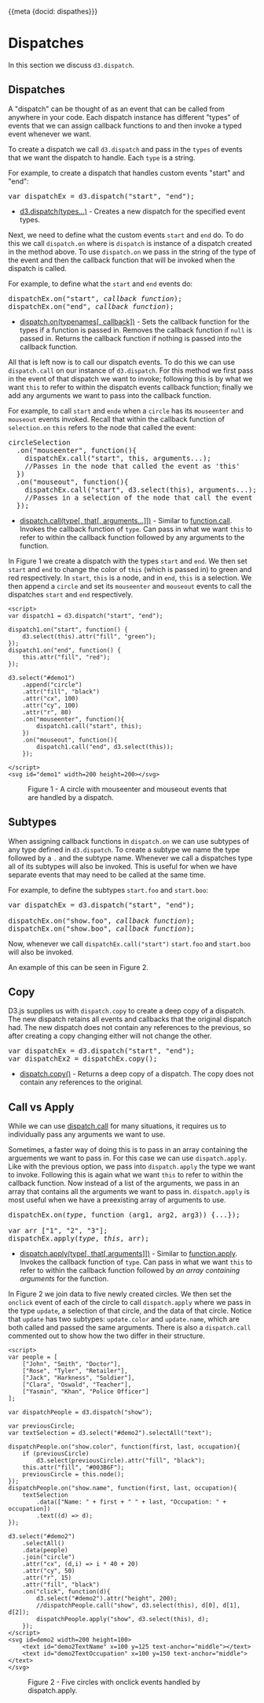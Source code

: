 {{meta {docid: dispathes}}}

<style>

</style>

<script src="https://d3js.org/d3.v5.min.js"></script>

# Dispatches

In this section we discuss `d3.dispatch`.

## Dispatches

A "dispatch" can be thought of as an event that can be called from anywhere in your code. Each dispatch instance has different "types" of events that we can assign callback functions to and then invoke a typed event whenever we want.

To create a dispatch we call `d3.dispatch` and pass in the `types` of events that we want the dispatch to handle. Each `type` is a string. 

For example, to create a dispatch that handles custom events "start" and "end":

<pre>
var dispatchEx = d3.dispatch("start", "end");
</pre>

+ [d3.dispatch(types...)](https://github.com/d3/d3-dispatch#dispatch) - Creates a new dispatch for the specified event types.

Next, we need to define what the custom events `start` and `end` do. To do this we call `dispatch.on` where is `dispatch` is instance of a dispatch created in the method above. To use `dispatch.on` we pass in the string of the type of the event and then the callback function that will be invoked when the dispatch is called.

For example, to define what the `start` and `end` events do:

<pre>
dispatchEx.on("start", <i>callback function</i>);
dispatchEx.on("end", <i>callback function</i>);
</pre>

+ [dispatch.on(typenames[, callback])](https://github.com/d3/d3-dispatch#dispatch_on) - Sets the callback function for the types if a function is passed in. Removes the callback function if `null` is passed in. Returns the callback function if nothing is passed into the callback function.

All that is left now is to call our dispatch events. To do this we can use `dispatch.call` on our instance of `d3.dispatch`. For this method we first pass in the event of that dispatch we want to invoke; following this is by what we want `this` to refer to within the dispatch events callback function; finally we add any arguments we want to pass into the callback function.

For example, to call `start` and `ende` when a `circle` has its `mouseenter` and `mouseout` events invoked.
Recall that within the callback function of `selection.on` `this` refers to the node that called the event:

<pre>
circleSelection
  .on("mouseenter", function(){
    dispatchEx.call("start", this, arguments...);
    //Passes in the node that called the event as 'this'
  })
  .on("mouseout", function(){
    dispatchEx.call("start", d3.select(this), arguments...);
    //Passes in a selection of the node that call the event as 'this'
  });
</pre>

+ [dispatch.call(type[, that[, arguments...]])](https://github.com/d3/d3-dispatch#dispatch_call) - Similar to [function.call](https://developer.mozilla.org/en-US/docs/Web/JavaScript/Reference/Global_Objects/Function/call). Invokes the callback function of `type`. Can pass in what we want `this` to refer to within the callback function followed by any arguments to the function.

In Figure 1 we create a dispatch with the types `start` and `end`. We then set `start` and `end` to change the color of `this` (which is passed in) to green and red respectively. In `start`, `this` is a node, and in `end`, `this` is a selection. We then append a `circle` and set its `mouseenter` and `mouseout` events to call the dispatches `start` and `end` respectively.

```
<script>
var dispatch1 = d3.dispatch("start", "end");

dispatch1.on("start", function() {
	d3.select(this).attr("fill", "green");
});
dispatch1.on("end", function() {
	this.attr("fill", "red");
});

d3.select("#demo1")
    .append("circle")
    .attr("fill", "black")
    .attr("cx", 100)
    .attr("cy", 100)
    .attr("r", 80)
    .on("mouseenter", function(){
        dispatch1.call("start", this);
    })
    .on("mouseout", function(){
        dispatch1.call("end", d3.select(this));
    });

</script>
<svg id="demo1" width=200 height=200></svg>
```
<figure class="sandbox"><figcaption>Figure 1 - A circle with mouseenter and mouseout events that are handled by a dispatch.  </figcaption></figure>

## Subtypes

When assigning callback functions in `dispatch.on` we can use subtypes of any type defined in `d3.dispatch`. To create a subtype we name the type followed by a `.` and the subtype name. Whenever we call a dispatches type all of its subtypes will also be invoked. This is useful for when we have separate events that may need to be called at the same time.

For example, to define the subtypes `start.foo` and `start.boo`:

<pre>
var dispatchEx = d3.dispatch("start", "end");

dispatchEx.on("show.foo", <i>callback function</i>);
dispatchEx.on("show.boo", <i>callback function</i>);
</pre>

Now, whenever we call `dispatchEx.call("start")` `start.foo` and `start.boo` will also be invoked. 

An example of this can be seen in Figure 2.

## Copy

D3.js supplies us with `dispatch.copy` to create a deep copy of a dispatch. The new dispatch retains all events and callbacks that the original dispatch had. The new dispatch does not contain any references to the previous, so after creating a copy changing either will not change the other.

<pre>
var dispatchEx = d3.dispatch("start", "end");
var dispatchEx2 = dispatchEx.copy();
</pre>

+ [dispatch.copy()](https://github.com/d3/d3-dispatch#dispatch_copy) - Returns a deep copy of a dispatch. The copy does not contain any references to the original.

## Call vs Apply

While we can use [dispatch.call](https://github.com/d3/d3-dispatch#dispatch_call) for many situations, it requires us to individually pass any arguments we want to use.

Sometimes, a faster way of doing this is to pass in an array containing the arguements we want to pass in. For this case we can use `dispatch.apply`. Like with the previous option, we pass into `dispatch.apply` the type we want to invoke. Following this is again what we want `this` to refer to within the callback function. Now instead of a list of the arguments, we pass in an array that contains all the arguments we want to pass in. `dispatch.apply` is most useful when we have a preexisting array of arguments to use.

<pre>
dispatchEx.on(<i>type</i>, function (arg1, arg2, arg3)) {...});

var arr ["1", "2", "3"];
dispatchEx.apply(<i>type</i>, <i>this</i>, arr);
</pre>

+ [dispatch.apply(type[, that[,arguments]])](https://github.com/d3/d3-dispatch#dispatch_apply) - Similar to [function.apply](https://developer.mozilla.org/en-US/docs/Web/JavaScript/Reference/Global_Objects/Function/apply). Invokes the callback function of `type`. Can pass in what we want `this` to refer to within the callback function followed by *an array containing arguments* for the function.

In Figure 2 we join data to five newly created circles. We then set the `onclick` event of each of the circle to call `dispatch.apply` where we pass in the type `update`, a selection of that circle, and the data of that circle. Notice that `update` has two subtypes: `update.color` and `update.name`, which are both called and passed the same arguments. There is also a `dispatch.call` commented out to show how the two differ in their structure.

```
<script>
var people = [
    ["John", "Smith", "Doctor"],
    ["Rose", "Tyler", "Retailer"],
    ["Jack", "Harkness", "Soldier"],
    ["Clara", "Oswald", "Teacher"],
    ["Yasmin", "Khan", "Police Officer"]
];

var dispatchPeople = d3.dispatch("show");

var previousCircle;
var textSelection = d3.select("#demo2").selectAll("text"); 

dispatchPeople.on("show.color", function(first, last, occupation){
    if (previousCircle)
    	d3.select(previousCircle).attr("fill", "black");
    this.attr("fill", "#003B6F");
    previousCircle = this.node();
});
dispatchPeople.on("show.name", function(first, last, occupation){
	textSelection
   		.data(["Name: " + first + " " + last, "Occupation: " + occupation])
   		.text((d) => d);
});

d3.select("#demo2")
    .selectAll()
    .data(people)
    .join("circle")
    .attr("cx", (d,i) => i * 40 + 20)
    .attr("cy", 50)
    .attr("r", 15)
    .attr("fill", "black")
    .on("click", function(d){
    	d3.select("#demo2").attr("height", 200);
        //dispatchPeople.call("show", d3.select(this), d[0], d[1], d[2]);
        dispatchPeople.apply("show", d3.select(this), d);
    });
</script>
<svg id=demo2 width=200 height=100>
	<text id="demo2TextName" x=100 y=125 text-anchor="middle"></text>
    <text id="demo2TextOccupation" x=100 y=150 text-anchor="middle"></text>
</svg>
```
<figure class="sandbox"><figcaption>Figure 2 - Five circles with onclick events handled by dispatch.apply.  </figcaption></figure>
